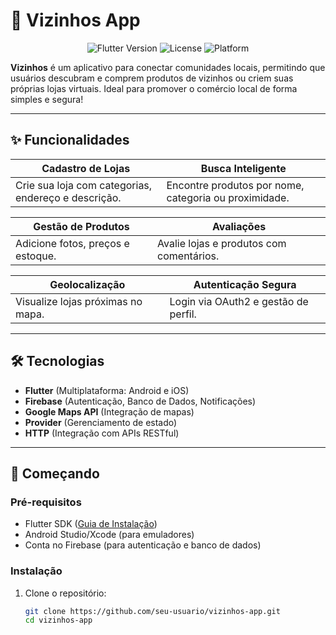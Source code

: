 # 📱 Vizinhos App  

<p align="center">
  <img src="https://img.shields.io/badge/Flutter-3.19-blue?logo=flutter" alt="Flutter Version">
  <img src="https://img.shields.io/badge/License-MIT-green" alt="License">
  <img src="https://img.shields.io/badge/Platform-Android%20%7C%20iOS-lightgrey" alt="Platform">
</p>

**Vizinhos** é um aplicativo para conectar comunidades locais, permitindo que usuários descubram e comprem produtos de vizinhos ou criem suas próprias lojas virtuais. Ideal para promover o comércio local de forma simples e segura!

---

## ✨ Funcionalidades  

| **Cadastro de Lojas**         | **Busca Inteligente**          |
|-------------------------------|--------------------------------|
| Crie sua loja com categorias, endereço e descrição. | Encontre produtos por nome, categoria ou proximidade. |

| **Gestão de Produtos**         | **Avaliações**                 |
|-------------------------------|--------------------------------|
| Adicione fotos, preços e estoque. | Avalie lojas e produtos com comentários. |

| **Geolocalização**            | **Autenticação Segura**        |
|-------------------------------|--------------------------------|
| Visualize lojas próximas no mapa. | Login via OAuth2 e gestão de perfil. |

---

## 🛠️ Tecnologias  

- **Flutter** (Multiplataforma: Android e iOS)  
- **Firebase** (Autenticação, Banco de Dados, Notificações)  
- **Google Maps API** (Integração de mapas)  
- **Provider** (Gerenciamento de estado)  
- **HTTP** (Integração com APIs RESTful)  

---

## 🚀 Começando  

### Pré-requisitos  
- Flutter SDK ([Guia de Instalação](https://flutter.dev/docs/get-started/install))  
- Android Studio/Xcode (para emuladores)  
- Conta no Firebase (para autenticação e banco de dados)  

### Instalação  
1. Clone o repositório:  
   ```bash
   git clone https://github.com/seu-usuario/vizinhos-app.git
   cd vizinhos-app
